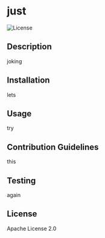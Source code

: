 # just

![License](https://img.shields.io/badge/License-Apache_2.0-blue.svg)

## Description 
 joking

## Installation 
 lets

## Usage 
 try

## Contribution Guidelines 
 this

## Testing 
 again

## License 
 Apache License 2.0

